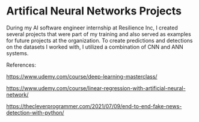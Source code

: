 # Artifical Neural Networks Projects
During my AI software engineer internship at Resilience Inc, I created several projects that were part of my training and also served as examples for future projects at the organization. To create predictions and detections on the datasets I worked with, I utilized a combination of CNN and ANN systems.

References:

https://www.udemy.com/course/deep-learning-masterclass/

https://www.udemy.com/course/linear-regression-with-artificial-neural-network/

https://thecleverprogrammer.com/2021/07/09/end-to-end-fake-news-detection-with-python/

